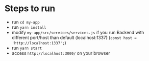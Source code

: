 # Steps to run

- run ```cd my-app```
- run ```yarn install```
- modify ```my-app/src/services/services.js``` if you run Backend with different port/host than default (localhost:1337)
  (`const host = 'http://localhost:1337';`)
- run ```yarn start```
- access ```http://localhost:3000/``` on your browser
